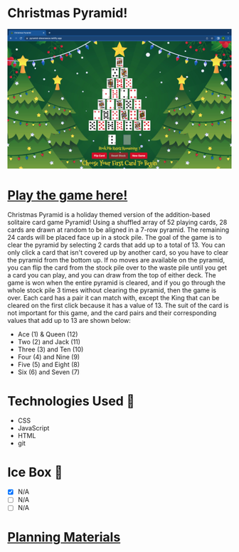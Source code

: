 # Christmas Pyramid!

![image of gameplay](./assets/gameplay-screenshot.png)

# [Play the game here!](https://pyramid-drewneece.netlify.app/)

Christmas Pyramid is a holiday themed version of the addition-based solitaire card game Pyramid! Using a shuffled array of 52 playing cards, 28 cards are drawn at random to be aligned in a 7-row pyramid. The remaining 24 cards will be placed face up in a stock pile. The goal of the game is to clear the pyramid by selecting 2 cards that add up to a total of 13. You can only click a card that isn't covered up by another card, so you have to clear the pyramid from the bottom up. If no moves are available on the pyramid, you can flip the card from the stock pile over to the waste pile until you get a card you can play, and you can draw from the top of either deck. The game is won when the entire pyramid is cleared, and if you go through the whole stock pile 3 times without clearing the pyramid, then the game is over. Each card has a pair it can match with, except the King that can be cleared on the first click because it has a value of 13. The suit of the card is not important for this game, and the card pairs and their corresponding values that add up to 13 are shown below:
- Ace (1) & Queen (12)
- Two (2) and Jack (11)
- Three (3) and Ten (10)
- Four (4) and Nine (9)
- Five (5) and Eight (8)
- Six (6) and Seven (7)

# Technologies Used 💾
- CSS
- JavaScript
- HTML
- git

# Ice Box 🧊
- [x] N/A
- [ ] N/A
- [ ] N/A

# [Planning Materials](https://docs.google.com/document/d/17oCG1XT-mQnAYSitut-WIHtTjcctXETAVLNu9Ccx3Mg/edit)

